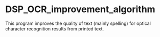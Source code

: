 # DSP_OCR_improvement_algorithm
This program improves the quality of text (mainly spelling) for optical character recognition results from printed text.
